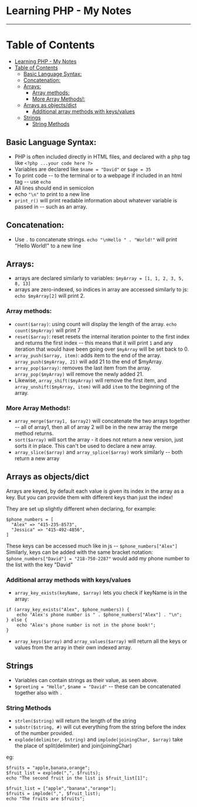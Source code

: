 # Learning PHP - My Notes

---

# Table of Contents

- [Learning PHP - My Notes](#learning-php---my-notes)
- [Table of Contents](#table-of-contents)
  - [Basic Language Syntax:](#basic-language-syntax)
  - [Concatenation:](#concatenation)
  - [Arrays:](#arrays)
    - [Array methods:](#array-methods)
    - [More Array Methods!:](#more-array-methods)
  - [Arrays as objects/dict](#arrays-as-objectsdict)
    - [Additional array methods with keys/values](#additional-array-methods-with-keysvalues)
  - [Strings](#strings)
    - [String Methods](#string-methods)

## Basic Language Syntax:

- PHP is often included directly in HTML files, and declared with a php tag like `<?php ...your code here ?>`
- Variables are declared like `$name = "David"` or `$age = 35`
- To print code -- to the terminal or to a webpage if included in an html tag -- use `echo`
- All lines should end in semicolon
- echo `"\n"` to print to a new line
- `print_r()` will print readable information about whatever variable is passed in -- such as an array.

## Concatenation:

- Use `.` to concatenate strings. `echo "\nHello " . "World!"` will print "Hello World!" to a new line

## Arrays:

- arrays are declared similarly to variables: `$myArray = [1, 1, 2, 3, 5, 8, 13]`
- arrays are zero-indexed, so indices in array are accessed similarly to js: `echo $myArray[2]` will print 2.

### Array methods:

- `count($array)`: using count will display the length of the array. `echo count($myArray)` will print 7
- `reset($array)`: reset resets the internal iteration pointer to the first index and returns the first index -- this means that it will print `1` and any iteration that would have been going over `$myArray` will be set back to 0.
- `array_push($array, item)`: adds item to the end of the array. `array_push($myArray, 21)` will add 21 to the end of \$myArray.
- `array_pop($array)`: removes the last item from the array. `array_pop($myArray)` will remove the newly added 21.
- Likewise, `array_shift($myArray)` will remove the first item, and `array_unshift($myArray, item)` will add `item` to the beginning of the array.

### More Array Methods!:

- `array_merge($array1, $array2)` will concatenate the two arrays together -- all of array1, then all of array 2 will be in the new array the merge method returns.
- `sort($array)` will sort the array - it does not return a new version, just sorts it in place. This can't be used to declare a new array.
- `array_slice($array)` and `array_splice($array)` work similarly -- both return a new array

## Arrays as objects/dict

Arrays are keyed, by default each value is given its index in the array as a key. But you can provide them with different keys than just the index!

They are set up slightly different when declaring, for example:

```
$phone_numbers = [
  "Alex" => "415-235-8573",
  "Jessica" => "415-492-4856",
]
```

These keys can be accessed much like in js -- `$phone_numbers["Alex"]`
Similarly, keys can be added with the same bracket notation: `$phone_numbers["David"] = "218-750-2287"` would add my phone number to the list with the key "David"

### Additional array methods with keys/values

- `array_key_exists(keyName, $array)` lets you check if keyName is in the array:

```
if (array_key_exists("Alex", $phone_numbers)) {
    echo "Alex's phone number is " . $phone_numbers["Alex"] . "\n";
} else {
    echo "Alex's phone number is not in the phone book!";
}
```

- `array_keys($array)` and `array_values($array)` will return all the keys or values from the array in their own indexed array.

## Strings

- Variables can contain strings as their value, as seen above.
- `$greeting = "Hello"`, `$name = "David"` -- these can be concatenated together also with `.`

### String Methods

- `strlen($string)` will return the length of the string
- `substr($string, #)` will cut everything from the string before the index of the number provided.
- `explode(delimiter, $string)` and `implode(joiningChar, $array)` take the place of split(delimiter) and join(joiningChar)

eg:

```
$fruits = "apple,banana,orange";
$fruit_list = explode(",", $fruits);
echo "The second fruit in the list is $fruit_list[1]";
```

```
$fruit_list = ["apple","banana","orange"];
$fruits = implode(",", $fruit_list);
echo "The fruits are $fruits";
```
